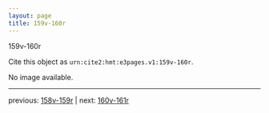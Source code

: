 ```yaml
---
layout: page
title: 159v-160r
---
```


159v-160r

Cite this object as `urn:cite2:hmt:e3pages.v1:159v-160r`.

No image available. 



---

previous: [158v-159r](../158v-159r/) | next: [160v-161r](../160v-161r/)